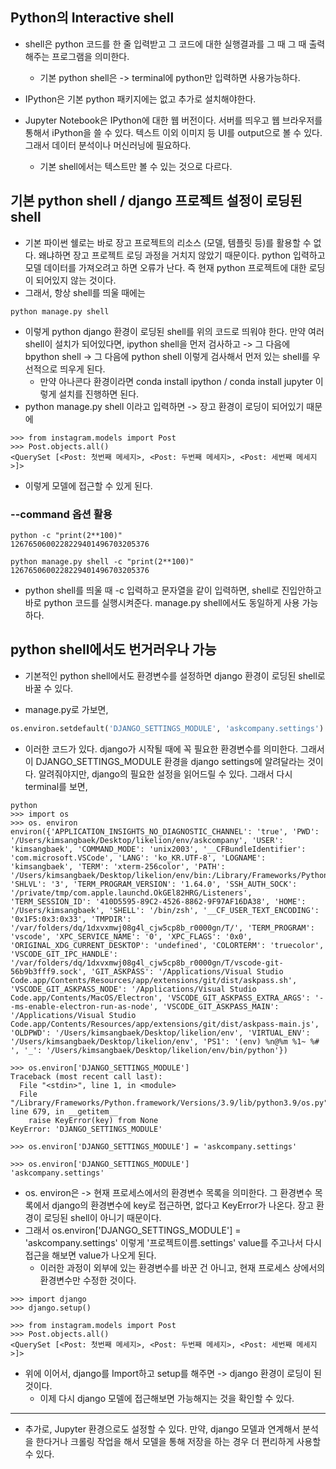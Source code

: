 ## Python의 Interactive shell
- shell은 python 코드를 한 줄 입력받고 그 코드에 대한 실행결과를 그 때 그 때 출력해주는 프로그램을 의미한다.
   - 기본 python shell은 -> terminal에 python만 입력하면 사용가능하다.

- IPython은 기본 python 패키지에는 없고 추가로 설치해야한다.
- Jupyter Notebook은 IPython에 대한 웹 버전이다. 서버를 띄우고 웹 브라우저를 통해서 iPython을 쓸 수 있다. 텍스트 이외 이미지 등 UI를 output으로 볼 수 있다. 그래서 데이터 분석이나 머신러닝에 필요하다.
  - 기본 shell에서는 텍스트만 볼 수 있는 것으로 다르다.


## 기본 python shell / django 프로젝트 설정이 로딩된 shell
- 기본 파이썬 쉘로는 바로 장고 프로젝트의 리소스 (모델, 템플릿 등)를 활용할 수 없다. 왜냐하면 장고 프로젝트 로딩 과정을 거치지 않았기 때문이다. python 입력하고 모델 데이터를 가져오려고 하면 오류가 난다. 즉 현재 python 프로젝트에 대한 로딩이 되어있지 않는 것이다.
- 그래서, 항상 shell를 띄울 때에는 
```terminal
python manage.py shell
```

- 이렇게 python django 환경이 로딩된 shell를 위의 코드로 띄워야 한다. 만약 여러 shell이 설치가 되어있다면, ipython shell을 먼저 검사하고 -> 그 다음에 bpython shell -> 그 다음에 python shell 이렇게 검사해서 먼저 있는 shell를 우선적으로 띄우게 된다.
  - 만약 아나콘다 환경이라면 conda install ipython / conda install jupyter 이렇게 설치를 진행하면 된다. 
- python manage.py shell 이라고 입력하면 -> 장고 환경이 로딩이 되어있기 때문에 

```terminal
>>> from instagram.models import Post
>>> Post.objects.all()
<QuerySet [<Post: 첫번째 메세지>, <Post: 두번째 메세지>, <Post: 세번째 메세지>]>
```

- 이렇게 모델에 접근할 수 있게 된다.

### --command 옵션 활용
```terminal
python -c "print(2**100)"
1267650600228229401496703205376

python manage.py shell -c "print(2**100)"
1267650600228229401496703205376
```

- python shell를 띄울 때 -c 입력하고 문자열을 같이 입력하면, shell로 진입안하고 바로 python 코드를 실행시켜준다. manage.py shell에서도 동일하게 사용 가능하다.


## python shell에서도 번거러우나 가능
- 기본적인 python shell에서도 환경변수를 설정하면 django 환경이 로딩된 shell로 바꿀 수 있다.


- manage.py로 가보면, 
```python
os.environ.setdefault('DJANGO_SETTINGS_MODULE', 'askcompany.settings')
```

- 이러한 코드가 있다. django가 시작될 때에 꼭 필요한 환경변수를 의미한다. 그래서 이 DJANGO_SETTINGS_MODULE 환경을 django settings에 알려달라는 것이다. 알려줘야지만, django의 필요한 설정을 읽어드릴 수 있다. 그래서 다시 terminal를 보면,

```terminal
python
>>> import os
>>> os. environ
environ({'APPLICATION_INSIGHTS_NO_DIAGNOSTIC_CHANNEL': 'true', 'PWD': '/Users/kimsangbaek/Desktop/likelion/env/askcompany', 'USER': 'kimsangbaek', 'COMMAND_MODE': 'unix2003', '__CFBundleIdentifier': 'com.microsoft.VSCode', 'LANG': 'ko_KR.UTF-8', 'LOGNAME': 'kimsangbaek', 'TERM': 'xterm-256color', 'PATH': '/Users/kimsangbaek/Desktop/likelion/env/bin:/Library/Frameworks/Python.framework/Versions/3.9/bin:/usr/local/bin:/usr/bin:/bin:/usr/sbin:/sbin:/Users/kimsangbaek/Desktop/likelion/env/bin:/Library/Frameworks/Python.framework/Versions/3.9/bin', 'SHLVL': '3', 'TERM_PROGRAM_VERSION': '1.64.0', 'SSH_AUTH_SOCK': '/private/tmp/com.apple.launchd.OkGEl82HRG/Listeners', 'TERM_SESSION_ID': '410D5595-89C2-4526-8862-9F97AF16DA38', 'HOME': '/Users/kimsangbaek', 'SHELL': '/bin/zsh', '__CF_USER_TEXT_ENCODING': '0x1F5:0x3:0x33', 'TMPDIR': '/var/folders/dq/1dxvxmwj08g4l_cjw5cp8b_r0000gn/T/', 'TERM_PROGRAM': 'vscode', 'XPC_SERVICE_NAME': '0', 'XPC_FLAGS': '0x0', 'ORIGINAL_XDG_CURRENT_DESKTOP': 'undefined', 'COLORTERM': 'truecolor', 'VSCODE_GIT_IPC_HANDLE': '/var/folders/dq/1dxvxmwj08g4l_cjw5cp8b_r0000gn/T/vscode-git-56b9b3fff9.sock', 'GIT_ASKPASS': '/Applications/Visual Studio Code.app/Contents/Resources/app/extensions/git/dist/askpass.sh', 'VSCODE_GIT_ASKPASS_NODE': '/Applications/Visual Studio Code.app/Contents/MacOS/Electron', 'VSCODE_GIT_ASKPASS_EXTRA_ARGS': '--ms-enable-electron-run-as-node', 'VSCODE_GIT_ASKPASS_MAIN': '/Applications/Visual Studio Code.app/Contents/Resources/app/extensions/git/dist/askpass-main.js', 'OLDPWD': '/Users/kimsangbaek/Desktop/likelion/env', 'VIRTUAL_ENV': '/Users/kimsangbaek/Desktop/likelion/env', 'PS1': '(env) %n@%m %1~ %# ', '_': '/Users/kimsangbaek/Desktop/likelion/env/bin/python'})

>>> os.environ['DJANGO_SETTINGS_MODULE']
Traceback (most recent call last):
  File "<stdin>", line 1, in <module>
  File "/Library/Frameworks/Python.framework/Versions/3.9/lib/python3.9/os.py", line 679, in __getitem__
    raise KeyError(key) from None
KeyError: 'DJANGO_SETTINGS_MODULE'

>>> os.environ['DJANGO_SETTINGS_MODULE'] = 'askcompany.settings'

>>> os.environ['DJANGO_SETTINGS_MODULE']
'askcompany.settings'
```

- os. environ은 -> 현재 프로세스에서의 환경변수 목록을 의미한다. 그 환경변수 목록에서 django의 환경변수에 key로 접근하면, 없다고 KeyError가 나온다. 장고 환경이 로딩된 shell이 아니기 때문이다.
- 그래서 os.environ['DJANGO_SETTINGS_MODULE'] = 'askcompany.settings' 이렇게 '프로젝트이름.settings' value를 주고나서 다시 접근을 해보면 value가 나오게 된다.
  - 이러한 과정이 외부에 있는 환경변수를 바꾼 건 아니고, 현재 프로세스 상에서의 환경변수만 수정한 것이다.
  
```terminal
>>> import django
>>> django.setup()

>>> from instagram.models import Post
>>> Post.objects.all()
<QuerySet [<Post: 첫번째 메세지>, <Post: 두번째 메세지>, <Post: 세번째 메세지>]>
```

- 위에 이어서, django를 Import하고 setup를 해주면 -> django 환경이 로딩이 된 것이다.
  - 이제 다시 django 모델에 접근해보면 가능해지는 것을 확인할 수 있다.

* * *
- 추가로, Jupyter 환경으로도 설정할 수 있다. 만약, django 모델과 연계해서 분석을 한다거나 크롤링 작업을 해서 모델을 통해 저장을 하는 경우 더 편리하게 사용할 수 있다.
